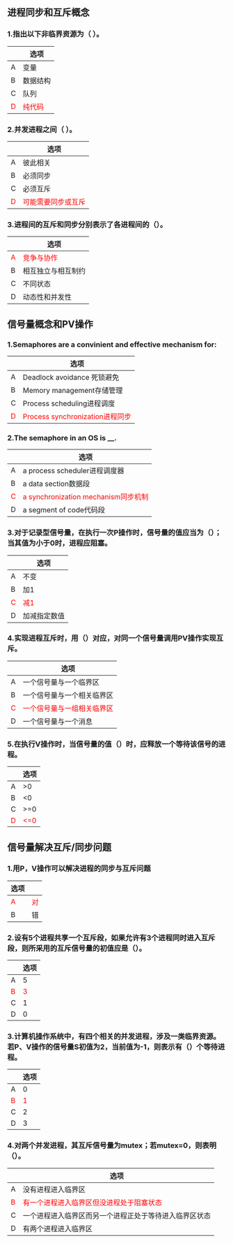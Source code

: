 ## 进程同步和互斥概念

### 1.指出以下非临界资源为（ ）。
|| 选项|  
|-|-|
A|变量|
B|数据结构|
C|队列|
<font color="#FF0000">D|<font color="#FF0000">纯代码|

### 2.并发进程之间（ ）。
|| 选项|  
|-|-|
A|彼此相关|
B|必须同步|
C|必须互斥|
<font color="#FF0000">D|<font color="#FF0000">可能需要同步或互斥|

### 3.进程间的互斥和同步分别表示了各进程间的（）。
|| 选项|  
|-|-|
<font color="#FF0000">A|<font color="#FF0000">竞争与协作|
B|相互独立与相互制约|
C|不同状态|
D|动态性和并发性|

## 信号量概念和PV操作

### 1.Semaphores are a convinient and effective mechanism for:
|| 选项|  
|-|-|
A|Deadlock avoidance 死锁避免|
B|Memory management存储管理|
C|Process scheduling进程调度|
<font color="#FF0000">D|<font color="#FF0000">Process synchronization进程同步|

### 2.The semaphore in an OS is __.
|| 选项|  
|-|-|
A|a process scheduler进程调度器|
B|a data section数据段|
<font color="#FF0000">C|<font color="#FF0000">a synchronization mechanism同步机制|
D|a segment of code代码段|

### 3.对于记录型信号量，在执行一次P操作时，信号量的值应当为（）；当其值为小于0时，进程应阻塞。
|| 选项|  
|-|-|
A|不变|
B|加1|
<font color="#FF0000">C|<font color="#FF0000">减1|
D|加减指定数值|

### 4.实现进程互斥时，用（）对应，对同一个信号量调用PV操作实现互斥。
|| 选项|  
|-|-|
A|一个信号量与一个临界区|
B|一个信号量与一个相关临界区|
<font color="#FF0000">C|<font color="#FF0000">一个信号量与一组相关临界区|
D|一个信号量与一个消息|

### 5.在执行V操作时，当信号量的值（）时，应释放一个等待该信号的进程。
|| 选项|  
|-|-|
A|>0|
B|<0|
C|>=0|
<font color="#FF0000">D|<font color="#FF0000"><=0|

## 信号量解决互斥/同步问题

### 1.用P，V操作可以解决进程的同步与互斥问题
|选项||
|--|--|
|<font color="#FF0000">A|<font color="#FF0000">对|
|B| 错|

### 2.设有5个进程共享一个互斥段，如果允许有3个进程同时进入互斥段，则所采用的互斥信号量的初值应是（）。
|| 选项|  
|-|-|
A|5|
<font color="#FF0000">B|<font color="#FF0000">3|
C|1|
D|0|

### 3.计算机操作系统中，有四个相关的并发进程，涉及一类临界资源。若P、V操作的信号量S初值为2，当前值为-1，则表示有（）个等待进程。
|| 选项|  
|-|-|
A|0|
<font color="#FF0000">B|<font color="#FF0000">1|
C|2|
D|3|

### 4.对两个并发进程，其互斥信号量为mutex；若mutex=0，则表明（）。
|| 选项|  
|-|-|
A|没有进程进入临界区|
<font color="#FF0000">B|<font color="#FF0000">有一个进程进入临界区但没进程处于阻塞状态|
C|一个进程进入临界区而另一个进程正处于等待进入临界区状态|
D|有两个进程进入临界区|